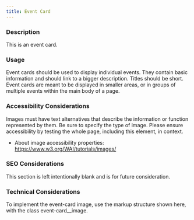 ```yaml
---
title: Event Card
---
```


### Description
This is an event card.

### Usage
Event cards should be used to display individual events. They contain basic information and should link to a bigger description. Titles should be short. Event cards are meant to be displayed in smaller areas, or in groups of multiple events within the main body of a page.

### Accessibility Considerations
Images must have text alternatives that describe the information or function represented by them. Be sure to specify the type of image. Please ensure accessibility by testing the whole page, including this element, in context.

* About image accessibility properties: https://www.w3.org/WAI/tutorials/images/

### SEO Considerations
This section is left intentionally blank and is for future consideration.

### Technical Considerations
To implement the event-card image, use the markup structure shown here, with the class event-card__image.

